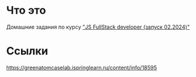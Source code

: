 # Что это 
Домашние задания по курсу ["JS FullStack developer (запуск 02.2024)"](https://greenatomcaselab.ispringlearn.ru/content/info/18595)

# Ссылки
https://greenatomcaselab.ispringlearn.ru/content/info/18595